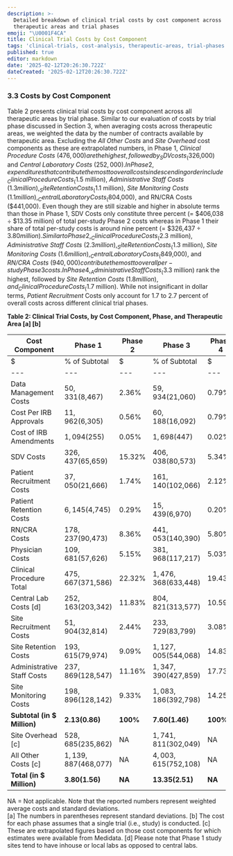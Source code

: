 ```yaml
---
description: >-
  Detailed breakdown of clinical trial costs by cost component across
  therapeutic areas and trial phases
emoji: "\U0001F4CA"
title: Clinical Trial Costs by Cost Component
tags: 'clinical-trials, cost-analysis, therapeutic-areas, trial-phases'
published: true
editor: markdown
date: '2025-02-12T20:26:30.722Z'
dateCreated: '2025-02-12T20:26:30.722Z'
---
```

### 3.3 Costs by Cost Component

Table 2 presents clinical trial costs by cost component across all therapeutic areas by trial phase. Similar to our evaluation of costs by trial phase discussed in Section 3, when averaging costs across therapeutic areas, we weighted the data by the number of contracts available by therapeutic area. Excluding the _All Other Costs_ and _Site Overhead_ cost components as these are extrapolated numbers, in Phase 1, _Clinical Procedure Costs_ ($476,000) are the highest, followed by _SDV costs_ ($326,000) and _Central Laboratory Costs_ ($252,000). In Phase 2, expenditures that contribute the most to overall costs in descending order include _Clinical Procedure Costs_ ($1.5 million), _Administrative Staff Costs_ ($1.3 million), _Site Retention Costs_ ($1.1 million), _Site Monitoring Costs_ ($1.1 million), _Central Laboratory Costs_ ($804,000), and RN/CRA Costs ($441,000). Even though they are still sizable and higher in absolute terms than those in Phase 1, SDV Costs only constitute three percent (= $406,038 ÷ $13.35 million) of total per-study Phase 2 costs whereas in Phase 1 their share of total per-study costs is around nine percent (= $326,437 ÷ $3.80 million). Similar to Phase 2, _Clinical Procedure Costs_ ($2.3 million), _Administrative Staff Costs_ ($2.3 million), _Site Retention Costs_ ($1.3 million), _Site Monitoring Costs_ ($1.6 million), _Central Laboratory Costs_ ($849,000), and _RN/CRA Costs_ ($940,000) contribute the most to overall per-study Phase 3 costs. In Phase 4, _Administrative Staff Costs_ ($3.3 million) rank the highest, followed by _Site Retention Costs_ ($1.8 million), and _Clinical Procedure Costs_ ($1.7 million). While not insignificant in dollar terms, _Patient Recruitment_ Costs only account for 1.7 to 2.7 percent of overall costs across different clinical trial phases.

**Table 2: Clinical Trial Costs, by Cost Component, Phase, and Therapeutic Area \[a\] \[b\]**

| Cost Component | Phase 1 | Phase 2 | Phase 3 | Phase 4 |
| --- | --- | --- | --- | --- |
| $ | % of Subtotal | $ | % of Subtotal | $ | % of Subtotal | $ | % of Subtotal |
| --- | --- | --- | --- | --- | --- | --- | --- |
| Data Management Costs | $50,331 ($8,467) | 2.36% | $59,934 ($21,060) | 0.79% | $39,047 ($19,416) | 0.34% | $49,702 ($9,489) | 0.44% |
| Cost Per IRB Approvals | $11,962 ($6,305) | 0.56% | $60,188 ($16,092) | 0.79% | $114,118 ($46,404) | 1.00% | $137,813 ($112,543) | 1.21% |
| Cost of IRB Amendments | $1,094 ($255) | 0.05% | $1,698 ($447) | 0.02% | $1,919 ($277) | 0.02% | $1,636 ($302) | 0.01% |
| SDV Costs | $326,437 ($65,659) | 15.32% | $406,038 ($80,573) | 5.34% | $400,173 ($66,429) | 3.52% | $353,602 ($62,942) | 3.10% |
| Patient Recruitment Costs | $37,050 ($21,666) | 1.74% | $161,140 ($102,066) | 2.12% | $308,672 ($174,702) | 2.71% | $298,923 ($252,042) | 2.62% |
| Patient Retention Costs | $6,145 ($4,745) | 0.29% | $15,439 ($6,970) | 0.20% | $24,727 ($15,868) | 0.22% | $30,568 ($40,466) | 0.27% |
| RN/CRA Costs | $178,237 ($90,473) | 8.36% | $441,053 ($140,390) | 5.80% | $939,540 ($614,943) | 8.25% | $820,775 ($880,644) | 7.20% |
| Physician Costs | $109,681 ($57,626) | 5.15% | $381,968 ($117,217) | 5.03% | $805,508 ($499,426) | 7.08% | $669,464 ($402,072) | 5.88% |
| Clinical Procedure Total | $475,667 ($371,586) | 22.32% | $1,476,368 ($633,448) | 19.43% | $2,252,208 ($1,033,618) | 19.79% | $1,733,576 ($2,251,401) | 15.22% |
| Central Lab Costs \[d\] | $252,163 ($203,342) | 11.83% | $804,821 ($313,577) | 10.59% | $849,180 ($600,134) | 7.46% | $419,758 ($377,823) | 3.68% |
| Site Recruitment Costs | $51,904 ($32,814) | 2.44% | $233,729 ($83,799) | 3.08% | $395,182 ($195,983) | 3.47% | $168,343 ($101,311) | 1.48% |
| Site Retention Costs | $193,615 ($79,974) | 9.09% | $1,127,005 ($544,068) | 14.83% | $1,305,361 ($1,382,296) | 11.47% | $1,835,341 ($1,335,892) | 16.11% |
| Administrative Staff Costs | $237,869 ($128,547) | 11.16% | $1,347,390 ($427,859) | 17.73% | $2,321,628 ($1,910,047) | 20.40% | $3,323,081 ($2,534,406) | 29.17% |
| Site Monitoring Costs | $198,896 ($128,142) | 9.33% | $1,083,186 ($392,798) | 14.25% | $1,624,874 ($717,034) | 14.28% | $1,549,761 ($979,371) | 13.60% |
| **Subtotal (in $ Million)** | **$2.13 ($0.86)** | **100%** | **$7.60 ($1.46)** | **100%** | **$11.38 ($4.93)** | **100%** | **$11.39 ($8.53)** | **100%** |
| Site Overhead \[c\] | $528,685 ($235,862) | NA | $1,741,811 ($302,049) | NA | $2,541,313 ($1,091,082) | NA | $2,575,007 ($2,082,161) | NA |
| All Other Costs \[c\] | $1,139,887 ($468,077) | NA | $4,003,615 ($752,108) | NA | $5,967,193 ($2,577,692) | NA | $5,986,008 ($4,543,505) | NA |
| **Total (in $ Million)** | **$3.80 ($1.56)** | **NA** | **$13.35 ($2.51)** | **NA** | **$19.89 ($8.59)** | **NA** | **$19.95 ($15.15)** | **NA** |

NA = Not applicable. Note that the reported numbers represent weighted average costs and standard deviations.  
\[a\] The numbers in parentheses represent standard deviations. \[b\] The cost for each phase assumes that a single trial (i.e., study) is conducted. \[c\] These are extrapolated figures based on those cost components for which estimates were available from Medidata. \[d\] Please note that Phase 1 study sites tend to have inhouse or local labs as opposed to central labs.


